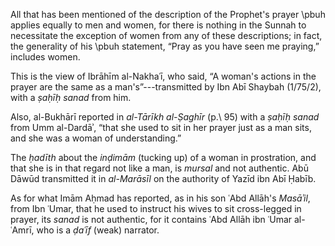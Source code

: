 

All that has been mentioned of the description of the Prophet's prayer \pbuh applies equally to men and women, for there is nothing in the Sunnah to necessitate the exception of women from any of these descriptions; in fact, the generality of his \pbuh statement, “Pray as you have seen me praying,” includes women.

This is the view of Ibrāhīm al-Nakhaʿī, who said, “A woman's actions in the prayer are the same as a man's”---transmitted by Ibn Abī Shaybah (1/75/2), with a _ṣaḥīḥ sanad_ from him.

Also, al-Bukhārī reported in _al-Tārīkh al-Ṣaghīr_ (p.\ 95) with a _ṣaḥīḥ sanad_ from Umm al-Dardāʾ, “that she used to sit in her prayer just as a man sits, and she was a woman of understanding.”

The _ḥadīth_ about the _inḍimām_ (tucking up) of a woman in prostration, and that she is in that regard not like a man, is _mursal_ and not authentic. Abū Dāwūd transmitted it in _al-Marāsīl_ on the authority of Yazīd ibn Abī Ḥabīb.

As for what Imām Aḥmad has reported, as in his son ʿAbd Allāh's _Masāʾil_, from Ibn ʿUmar, that he used to instruct his wives to sit cross-legged in prayer, its _sanad_ is not authentic, for it contains ʿAbd Allāh ibn ʿUmar al-ʿAmrī, who is a _ḍaʿīf_ (weak) narrator.


